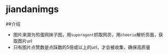 # jiandanimgs

##介绍

- 图片来源为煎蛋网妹子图，用`superagent`抓取网页，用`cheerio`解析页面，获取图片url
- 只有图片点赞数是点踩数的5倍或以上的url，才会被收集，确保高质量
